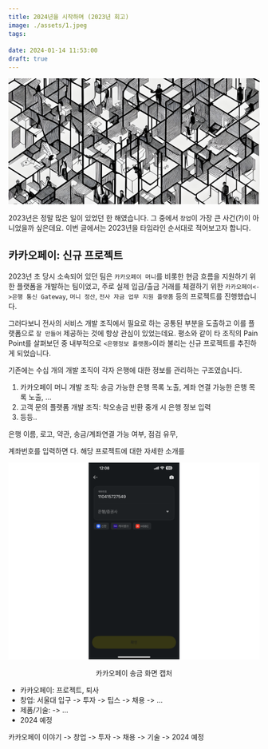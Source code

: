 ```yaml
---
title: 2024년을 시작하며 (2023년 회고)
image: ./assets/1.jpeg
tags:

date: 2024-01-14 11:53:00
draft: true
---
```


![hero](assets/1.jpeg)

2023년은 정말 많은 일이 있었던 한 해였습니다. 그 중에서 `창업`이 가장 큰 사건(?)이 아니었을까 싶은데요. 이번 글에서는 2023년을 타임라인 순서대로 적어보고자 합니다.

## 카카오페이: 신규 프로젝트

2023년 초 당시 소속되어 있던 팀은 `카카오페이 머니`를 비롯한 현금 흐름을 지원하기 위한 플랫폼을 개발하는 팀이었고, 주로 실제 입금/출금 거래를 체결하기 위한 `카카오페이<->은행 통신 Gateway`, `머니 정산`, `전사 자금 업무 지원 플랫폼` 등의 프로젝트를 진행했습니다.

그러다보니 전사의 서비스 개발 조직에서 필요로 하는 공통된 부분을 도출하고 이를 플랫폼으로 `잘 만들어` 제공하는 것에 항상 관심이 있었는데요. 평소와 같이 타 조직의 Pain Point를 살펴보던 중 내부적으로 `<은행정보 플랫폼>`이라 불리는 신규 프로젝트를 추진하게 되었습니다.

기존에는 수십 개의 개발 조직이 각자 은행에 대한 정보를 관리하는 구조였습니다.

1. 카카오페이 머니 개발 조직: 송금 가능한 은행 목록 노출, 계좌 연결 가능한 은행 목록 노출, ...
2. 고객 문의 플랫폼 개발 조직: 착오송금 반환 중개 시 은행 정보 입력
3. 등등..

은행 이름, 로고, 약관, 송금/계좌연결 가능 여부, 점검 유무, 

계좌번호를 입력하면 다. 해당 프로젝트에 대한 자세한 소개를 

![kakaopay-1](assets/2.png)

<center>카카오페이 송금 화면 캡처</center>

- 카카오페이: 프로젝트, 퇴사
- 창업: 서울대 입구 -> 투자 -> 팁스 -> 채용 -> ...
- 제품/기술: -> ...
- 2024 예정

카카오페이 이야기 -> 창업 -> 투자 -> 채용 -> 기술 -> 2024 예정
